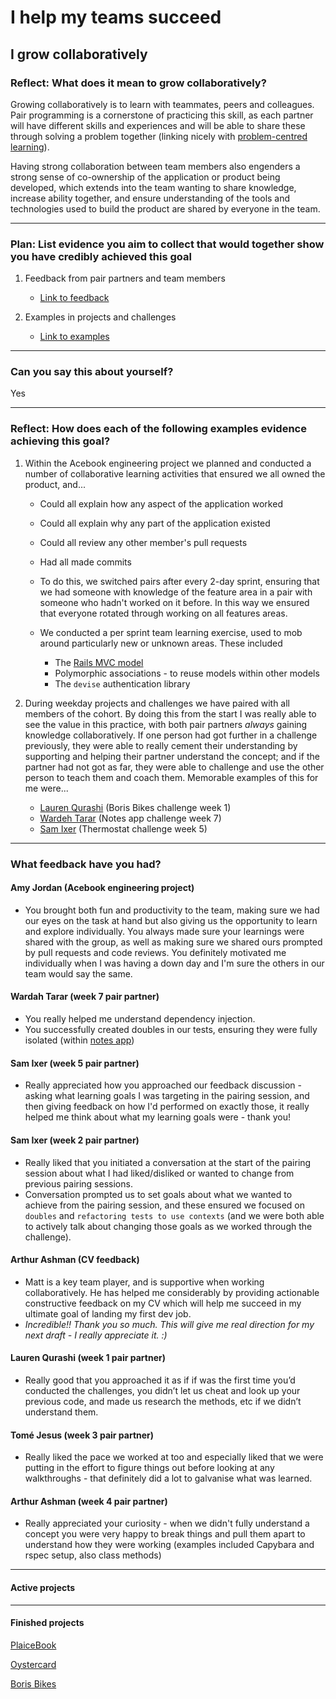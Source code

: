# I help my teams succeed

## I grow collaboratively

### Reflect: What does it mean to grow collaboratively?

Growing collaboratively is to learn with teammates, peers and colleagues. Pair programming is a cornerstone of practicing this skill, as each partner will have different skills and experiences and will be able to share these through solving a problem together (linking nicely with [problem-centred learning](https://github.com/mattTea/portfolio/blob/master/goals_and_evidence/2_equipped_for_growth/2_learn_anything.md#i-can-learn-anything-by-myself)).

Having strong collaboration between team members also engenders a strong sense of co-ownership of the application or product being developed, which extends into the team wanting to share knowledge, increase ability together, and ensure understanding of the tools and technologies used to build the product are shared by everyone in the team.

------

### Plan: List evidence you aim to collect that would together show you have credibly achieved this goal

1. Feedback from pair partners and team members
    - [Link to feedback](https://github.com/mattTea/Portfolio/blob/master/goals_and_evidence/3_help_my_teams_succeed/4_grow_collaboratively.md#what-feedback-have-you-had)

2. Examples in projects and challenges
    - [Link to examples](https://github.com/mattTea/Portfolio/blob/master/goals_and_evidence/3_help_my_teams_succeed/4_grow_collaboratively.md#reflect-how-does-each-of-the-following-examples-show-evidence-of-achieving-this-goal)

------

### Can you say this about yourself? 

Yes

------

### Reflect: How does each of the following examples evidence achieving this goal?

1. Within the Acebook engineering project we planned and conducted a number of collaborative learning activities that ensured we all owned the product, and...
    - Could all explain how any aspect of the application worked
    - Could all explain why any part of the application existed
    - Could all review any other member's pull requests
    - Had all made commits

    - To do this, we switched pairs after every 2-day sprint, ensuring that we had someone with knowledge of the feature area in a pair with someone who hadn't worked on it before. In this way we ensured that everyone rotated through working on all features areas.
    - We conducted a per sprint team learning exercise, used to mob around particularly new or unknown areas. These included
      - The [Rails MVC model](https://github.com/mattTea/acebook-plaicebook/blob/master/docs/MVC.JPG)
      - Polymorphic associations - to reuse models within other models
      - The `devise` authentication library

2. During weekday projects and challenges we have paired with all members of the cohort. By doing this from the start I was really able to see the value in this practice, with both pair partners _always_ gaining knowledge collaboratively. If one person had got further in a challenge previously, they were able to really cement their understanding by supporting and helping their partner understand the concept; and if the partner had not got as far, they were able to challenge and use the other person to teach them and coach them. Memorable examples of this for me were...
    - [Lauren Qurashi](https://github.com/mattTea/Portfolio/blob/master/goals_and_evidence/3_help_my_teams_succeed/4_grow_collaboratively.md#what-feedback-have-you-had) (Boris Bikes challenge week 1)
    - [Wardeh Tarar](https://github.com/mattTea/Portfolio/blob/master/goals_and_evidence/3_help_my_teams_succeed/4_grow_collaboratively.md#what-feedback-have-you-had) (Notes app challenge week 7)
    - [Sam Ixer](https://github.com/mattTea/Portfolio/blob/master/goals_and_evidence/3_help_my_teams_succeed/4_grow_collaboratively.md#what-feedback-have-you-had) (Thermostat challenge week 5)

------

### What feedback have you had?

#### Amy Jordan (Acebook engineering project)

- You brought both fun and productivity to the team, making sure we had our eyes on the task at hand but also giving us the opportunity to learn and explore individually. You always made sure your learnings were shared with the group, as well as making sure we shared ours prompted by pull requests and code reviews. You definitely motivated me individually when I was having a down day and I'm sure the others in our team would say the same.


#### Wardah Tarar (week 7 pair partner)

- You really helped me understand dependency injection.
- You successfully created doubles in our tests, ensuring they were fully isolated (within [notes app](https://github.com/mattTea/Portfolio/blob/master/projects/notes-js.md))


#### Sam Ixer (week 5 pair partner)

- Really appreciated how you approached our feedback discussion - asking what learning goals I was targeting in the pairing session, and then giving feedback on how I'd performed on exactly those, it really helped me think about what my learning goals were - thank you!


#### Sam Ixer (week 2 pair partner)

- Really liked that you initiated a conversation at the start of the pairing session about what I had liked/disliked or wanted to change from previous pairing sessions.
- Conversation prompted us to set goals about what we wanted to achieve from the pairing session, and these ensured we focused on `doubles` and `refactoring tests to use contexts` (and we were both able to actively talk about changing those goals as we worked through the challenge).


#### Arthur Ashman (CV feedback)

- Matt is a key team player, and is supportive when working collaboratively. He has helped me considerably by providing actionable constructive feedback on my CV which will help me succeed in my ultimate goal of landing my first dev job.
- _Incredible!! Thank you so much. This will give me real direction for my next draft - I really appreciate it. :)_


#### Lauren Qurashi (week 1 pair partner)

- Really good that you approached it as if if was the first time you’d conducted the challenges, you didn’t let us cheat and look up your previous code, and made us research the methods, etc if we didn’t understand them.


#### Tomé Jesus (week 3 pair partner)

- Really liked the pace we worked at too and especially liked that we were putting in the effort to figure things out before looking at any walkthroughs - that definitely did a lot to galvanise what was learned.


#### Arthur Ashman (week 4 pair partner)

- Really appreciated your curiosity - when we didn't fully understand a concept you were very happy to break things and pull them apart to understand how they were working (examples included Capybara and rspec setup, also class methods)

------

#### Active projects

------

#### Finished projects

[PlaiceBook](https://github.com/mattTea/Portfolio/blob/master/projects/plaicebook.md)

[Oystercard](https://github.com/mattTea/Portfolio/blob/master/projects/oystercard.md)

[Boris Bikes](https://github.com/mattTea/Portfolio/blob/master/projects/boris_bikes.md)
